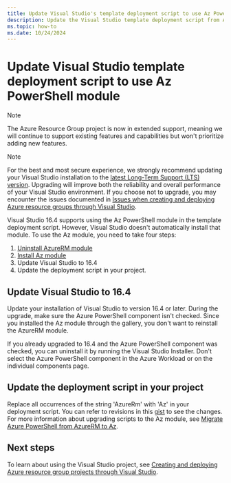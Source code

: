 ```yaml
---
title: Update Visual Studio's template deployment script to use Az PowerShell
description: Update the Visual Studio template deployment script from AzureRM to Az PowerShell
ms.topic: how-to
ms.date: 10/24/2024
---
```


# Update Visual Studio template deployment script to use Az PowerShell module

> [!NOTE]
> The Azure Resource Group project is now in extended support, meaning we will continue to support existing features and capabilities but won't prioritize adding new features.

> [!NOTE]
> For the best and most secure experience, we strongly recommend updating your Visual Studio installation to the [latest Long-Term Support (LTS) version](/visualstudio/install/update-visual-studio). Upgrading will improve both the reliability and overall performance of your Visual Studio environment. If you choose not to upgrade, you may encounter the issues documented in [Issues when creating and deploying Azure resource groups through Visual Studio](https://learn.microsoft.com/troubleshoot/developer/visualstudio/ide/troubleshoot-create-deploy-resource-group).

Visual Studio 16.4 supports using the Az PowerShell module in the template deployment script. However, Visual Studio doesn't automatically install that module. To use the Az module, you need to take four steps:

1. [Uninstall AzureRM module](/powershell/azure/uninstall-az-ps#uninstall-the-azurerm-module)
1. [Install Az module](/powershell/azure/install-azure-powershell)
1. Update Visual Studio to 16.4
1. Update the deployment script in your project.

## Update Visual Studio to 16.4

Update your installation of Visual Studio to version 16.4 or later. During the upgrade, make sure the Azure PowerShell component isn't checked. Since you installed the Az module through the gallery, you don't want to reinstall the AzureRM module.

If you already upgraded to 16.4 and the Azure PowerShell component was checked, you can uninstall it by running the Visual Studio Installer. Don't select the Azure PowerShell component in the Azure Workload or on the individual components page.

## Update the deployment script in your project

Replace all occurrences of the string 'AzureRm' with 'Az' in your deployment script. You can refer to revisions in this [gist](https://gist.github.com/cweining/d2da2479418ea403499c4306dcf4f619) to see the changes. For more information about upgrading scripts to the Az module, see [Migrate Azure PowerShell from AzureRM to Az](/powershell/azure/migrate-from-azurerm-to-az).

## Next steps

To learn about using the Visual Studio project, see [Creating and deploying Azure resource group projects through Visual Studio](create-visual-studio-deployment-project.md).
